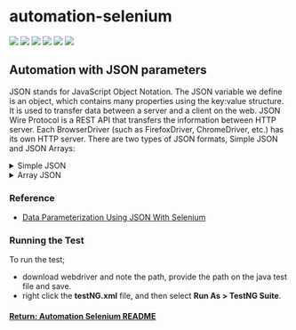# automation-selenium

[<img src="https://img.shields.io/badge/-Selenium-brightgreen">](https://www.selenium.dev/) [<img src="https://img.shields.io/badge/-Maven-orangered">](hhttps://maven.apache.org/) [<img src="https://img.shields.io/badge/-Eclipse_IDE-orange">](https://www.eclipse.org/) [<img src="https://img.shields.io/badge/-Java-darkred">](https://www.java.com/en/) [<img src="https://img.shields.io/badge/-TestNG-sandybrown">](https://testng.org/doc/index.html) [<img src="https://img.shields.io/badge/-SimepleJSON-blue">](https://simplejson.readthedocs.io/en/latest/)

## Automation with JSON parameters
JSON stands for JavaScript Object Notation. The JSON variable we define is an object, which contains many properties using the key:value structure. It is used to transfer data between a server and a client on the web. JSON Wire Protocol is a REST API that transfers the information between HTTP server. Each BrowserDriver (such as FirefoxDriver, ChromeDriver, etc.) has its own HTTP server. There are two types of JSON formats, Simple JSON and JSON Arrays:

<details>
<summary>Simple JSON</summary>
<p>

Data are stored here in simple text format which can be accessed easily.

```json
var mydetails = {
  "Name" : "Jack",
  "Age" : "30",
  "Gender" : "Male"
};
```

</p>
</details>

<details>
<summary>Array JSON</summary>
<p>

JSON also supports storing multiple sets of data in the form of an Array structure. 

```json
var empdetails = [{
  "Name" : "John",
  "Designation" : "Project Manager",
  "Gender" : "Male"
},
{
  "Name" : "Doe",
  "Designation" : "Team Lead",
  "Gender" : "Male"
}];
```

</p>
</details>

### Reference
- [Data Parameterization Using JSON With Selenium](https://dzone.com/articles/selenium-data-parameterization-using-json)

### Running the Test
To run the test;
- download webdriver and note the path, provide the path on the java test file and save.
- right click the __testNG.xml__ file, and then select __Run As > TestNG Suite__.

#### [Return: Automation Selenium README](../README.md)
